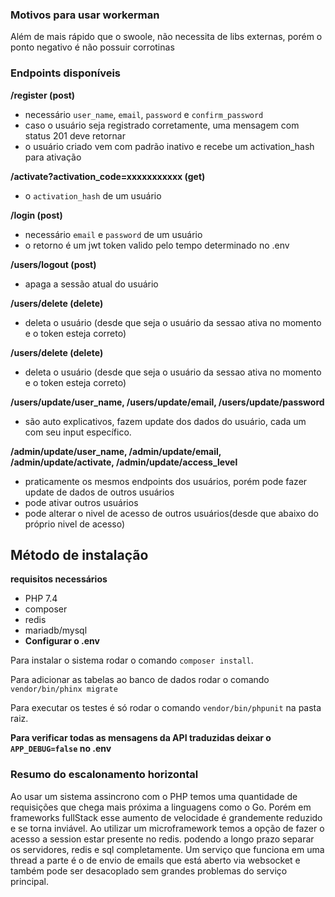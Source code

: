 ### Motivos para usar workerman
Além de mais rápido que o swoole, não necessita de libs externas, porém o ponto negativo é não possuir corrotinas

### Endpoints disponíveis
**/register (post)**
 - necessário `user_name`, `email`, `password` e `confirm_password`
 - caso o usuário seja registrado corretamente, uma mensagem com status 201 deve retornar
 - o usuário criado vem com padrão inativo e recebe um activation_hash para ativação

**/activate?activation_code=xxxxxxxxxxx (get)**
 - o `activation_hash` de um usuário

**/login (post)**
 - necessário `email` e `password` de um usuário
 - o retorno é um jwt token valido pelo tempo determinado no .env

**/users/logout (post)**
 - apaga a sessão atual do usuário

**/users/delete (delete)**
 - deleta o usuário (desde que seja o usuário da sessao ativa no momento e o token esteja correto)

**/users/delete (delete)**
 - deleta o usuário (desde que seja o usuário da sessao ativa no momento e o token esteja correto)

**/users/update/user_name, /users/update/email, /users/update/password**
 - são auto explicativos, fazem update dos dados do usuário, cada um com seu input específico.

**/admin/update/user_name, /admin/update/email, /admin/update/activate, /admin/update/access_level**
 - praticamente os mesmos endpoints dos usuários, porém pode fazer update de dados de outros usuários
 - pode ativar outros usuários
 - pode alterar o nivel de acesso de outros usuários(desde que abaixo do próprio nivel de acesso)

## Método de instalação ##
**requisitos necessários**
 - PHP 7.4
 - composer
 - redis
 - mariadb/mysql
 - **Configurar o .env**

Para instalar o sistema rodar o comando `composer install`.

Para adicionar as tabelas ao banco de dados rodar o comando `vendor/bin/phinx migrate`

Para executar os testes é só rodar o comando `vendor/bin/phpunit` na pasta raiz.

**Para verificar todas as mensagens da API traduzidas deixar o `APP_DEBUG=false` no .env**

### Resumo do escalonamento horizontal ###
Ao usar um sistema assincrono com o PHP temos uma quantidade de requisições que chega mais próxima a linguagens como o Go. Porém em frameworks fullStack esse aumento de velocidade é grandemente reduzido e se torna inviável.
Ao utilizar um microframework temos a opção de fazer o acesso a session estar presente no redis. podendo a longo prazo separar os servidores, redis e sql completamente.
Um serviço que funciona em uma thread a parte é o de envio de emails que está aberto via websocket e também pode ser desacoplado sem grandes problemas do serviço principal.

